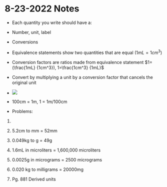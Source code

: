 # 8-23-2022 Notes
-   Each quantity you write should have a: 
-   Number, unit, label
-   Conversions
-   Equivalence statements show two quantities that are equal ($1mL=1 cm^3$)
-   Conversion factors are ratios made from equivalence statement $1=(\frac{1mL} {1cm^3}), 1=\frac{1cm^3} {1mL}$
-   Convert by multiplying a unit by a conversion factor that cancels the original unit
-   ![](https://lh3.googleusercontent.com/aKsrtir-Ab7DiqL6f75EIwUCmAKJNpzZGIaEsCp0PRIrqGW6VjcCjmMkV-TgPG_tLFtHJqEb9UbQJRNPp1-PQW_DN4SskmsGOfrdaA2hxE6oiwJGPoNgX4O49BzyaHb5akdIWtgQF5MGyF-HGDEenN0)
    
-   100cm = 1m, 1 = 1m/100cm
    
-   Problems:
    

1.    
    

1.  5.2cm to mm = 52mm
    
2.  0.049kg to g = 49g
    
3.  1.6mL in microliters = 1,600,000 microliters
    
4.  0.0025g in micrograms = 2500 micrograms
    
5.  0.020 kg to milligrams = 20000mg
    

3.  Pg. 881 Derived units